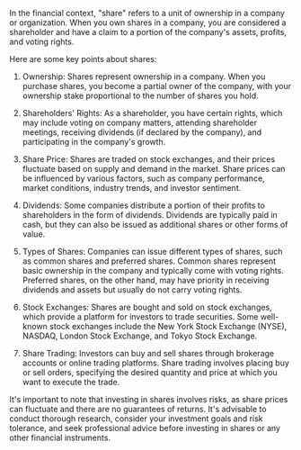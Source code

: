 In the financial context, "share" refers to a unit of ownership in a company or organization. When you own shares in a company, you are considered a shareholder and have a claim to a portion of the company's assets, profits, and voting rights.

Here are some key points about shares:

1. Ownership: Shares represent ownership in a company. When you purchase shares, you become a partial owner of the company, with your ownership stake proportional to the number of shares you hold.

2. Shareholders' Rights: As a shareholder, you have certain rights, which may include voting on company matters, attending shareholder meetings, receiving dividends (if declared by the company), and participating in the company's growth.

3. Share Price: Shares are traded on stock exchanges, and their prices fluctuate based on supply and demand in the market. Share prices can be influenced by various factors, such as company performance, market conditions, industry trends, and investor sentiment.

4. Dividends: Some companies distribute a portion of their profits to shareholders in the form of dividends. Dividends are typically paid in cash, but they can also be issued as additional shares or other forms of value.

5. Types of Shares: Companies can issue different types of shares, such as common shares and preferred shares. Common shares represent basic ownership in the company and typically come with voting rights. Preferred shares, on the other hand, may have priority in receiving dividends and assets but usually do not carry voting rights.

6. Stock Exchanges: Shares are bought and sold on stock exchanges, which provide a platform for investors to trade securities. Some well-known stock exchanges include the New York Stock Exchange (NYSE), NASDAQ, London Stock Exchange, and Tokyo Stock Exchange.

7. Share Trading: Investors can buy and sell shares through brokerage accounts or online trading platforms. Share trading involves placing buy or sell orders, specifying the desired quantity and price at which you want to execute the trade.

It's important to note that investing in shares involves risks, as share prices can fluctuate and there are no guarantees of returns. It's advisable to conduct thorough research, consider your investment goals and risk tolerance, and seek professional advice before investing in shares or any other financial instruments.
